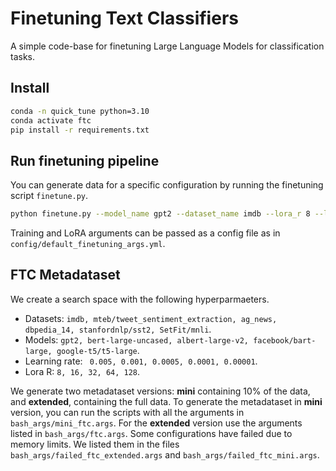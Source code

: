 # Finetuning Text Classifiers

A simple code-base for finetuning Large Language Models for classification tasks.

## Install

```bash
conda -n quick_tune python=3.10
conda activate ftc
pip install -r requirements.txt
```

## Run finetuning pipeline

You can generate data for a specific configuration by running the finetuning script `finetune.py`.

```bash
python finetune.py --model_name gpt2 --dataset_name imdb --lora_r 8 --learning_rate 0.005 --experiment_name ftc_0
```

Training and LoRA arguments can be passed as a config file as in `config/default_finetuning_args.yml`.


## FTC Metadataset


We create a search space with the following hyperparmaeters.

* Datasets: `imdb, mteb/tweet_sentiment_extraction, ag_news, dbpedia_14, stanfordnlp/sst2, SetFit/mnli`.
* Models: `gpt2, bert-large-uncased, albert-large-v2, facebook/bart-large, google-t5/t5-large`.
* Learning rate: ` 0.005, 0.001, 0.0005, 0.0001, 0.00001`.
* Lora R: `8, 16, 32, 64, 128`.

We generate two metadataset versions: **mini** containing 10% of the data, and **extended**, containing the full data. To generate the metadataset in **mini** version, you can run the scripts with all the arguments in `bash_args/mini_ftc.args`. For the **extended** version use the arguments listed in `bash_args/ftc.args`. Some configurations have failed due to memory limits. We listed them in the files `bash_args/failed_ftc_extended.args` and `bash_args/failed_ftc_mini.args`.

